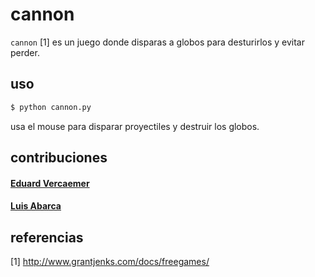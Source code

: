 # cannon

`cannon` [1] es un juego donde disparas a globos para desturirlos y evitar
perder.

## uso

```sh
$ python cannon.py
```

usa el mouse para disparar proyectiles y destruir los globos.

## contribuciones

#### [Eduard Vercaemer](https://github.com/eduardvercaemer)

#### [Luis Abarca](https://github.com/Luisabarca10)

## referencias

[1] http://www.grantjenks.com/docs/freegames/
